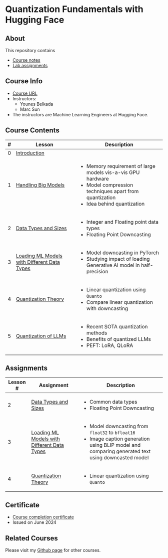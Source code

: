 # Quantization Fundamentals with Hugging Face

## About

This repository contains

- [Course notes](#course-contents)
- [Lab assignments](#assignments)

## Course Info

- [Course URL](https://www.deeplearning.ai/short-courses/quantization-fundamentals-with-hugging-face/)
- Instructors:
  - Younes Belkada
  - Marc Sun
- The instructors are Machine Learning Engineers at Hugging Face.

## Course Contents

|#|Lesson    |       Description     |
|-|----------|-----------------------|
|0|[Introduction](./notes/Lesson_0.md)||
|1|[Handling Big Models](./notes/Lesson_1.md)|<ul><li>Memory requirement of large models vis-a-vis GPU hardware</li><li>Model compression techniques apart from quantization</li><li>Idea behind quantization</li></ul>|
|2|[Data Types and Sizes](./notes/Lesson_2.md)|<ul><li>Integer and Floating point data types</li><li>Floating Point Downcasting</li></ul>|
|3|[Loading ML Models with Different Data Types](./notes/Lesson_3.md)|<ul><li>Model downcasting in PyTorch</li><li>Studying impact of loading Generative AI model in half-precision</li></ul>|
|4|[Quantization Theory](./notes/Lesson_4.md)|<ul><li>Linear quantization using `Quanto`</li><li>Compare linear quantization with downcasting</li></ul>|
|5|[Quantization of LLMs](./notes/Lesson_5.md)|<ul><li>Recent SOTA quantization methods</li><li>Benefits of quantized LLMs</li><li>PEFT: LoRA, QLoRA</li></ul>|

## Assignments

|Lesson #|Assignment|Description|
|-|----------|-----------|
|2|[Data Types and Sizes](./notes/Lesson_2.md#notebook)|<ul><li>Common data types</li><li>Floating Point Downcasting</li></ul>|
|3|[Loading ML Models with Different Data Types](./notes/Lesson_3.md#notebook)|<ul><li>Model downcasting from `float32` to `bfloat16`</li><li>Image caption generation using BLIP model and comparing generated text using downcasted model</li></ul>|
|4|[Quantization Theory](./notes/Lesson_4.md#notebook)|<ul><li>Linear quantization using `Quanto`</li></ul>|

## Certificate

- [Course completion certificate](https://learn.deeplearning.ai/accomplishments/48bbc617-1250-41da-a570-ea8735733aff)
- Issued on June 2024

## Related Courses

Please visit my [Github page](https://kaushikacharya.github.io/courses/) for other courses.
